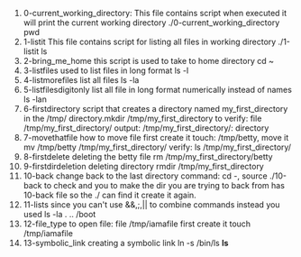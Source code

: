 1. 0-current_working_directory: This file contains script when executed it will print the current working directory
./0-current_working_directory pwd
2. 1-listit This file contains script for listing all files in working directory
./1-listit ls
3. 2-bring_me_home this script is used to take to home directory  cd ~
4. 3-listfiles used to list files in long format ls -l
5. 4-listmorefiles list all files ls -la
6. 5-listfilesdigitonly list all file in long format numerically instead of names ls -lan
7. 6-firstdirectory script that creates a directory named my_first_directory in the /tmp/ directory.mkdir /tmp/my_first_directory to
verify: file /tmp/my_first_directory/ output: /tmp/my_first_directory/: directory
8. 7-movethatfile how to move file first create it touch: /tmp/betty, move it mv /tmp/betty /tmp/my_first_directory/ verify: ls /tmp/my_first_directory/
9. 8-firstdelete deleting the betty file rm /tmp/my_first_directory/betty
10. 9-firstdirdeletion deleting directory rmdir /tmp/my_first_directory
11. 10-back change back to the last directory command: cd -, source ./10-back to check and you to make the dir you are trying to back from has 10-back file so the ./ can find it create it again.
12. 11-lists since you can't use &&,;,|| to combine commands instead you used ls -la . .. /boot
13. 12-file_type to open file: file /tmp/iamafile first create it touch /tmp/iamafile
14. 13-symbolic_link creating a symbolic link ln -s /bin/ls __ls__
